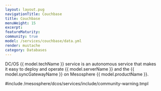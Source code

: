```yaml
---
layout: layout.pug
navigationTitle: Couchbase
title: Couchbase
menuWeight: 15
excerpt: 
featureMaturity:
community: true
model: /services/couchbase/data.yml
render: mustache
category: Databases
---
```


DC/OS {{ model.techName }} service is an autonomous service that makes it easy to deploy and operate {{ model.serverName }} and the {{ model.syncGatewayName }} on Mesosphere {{ model.productName }}.

#include /mesosphere/dcos/services/include/community-warning.tmpl
